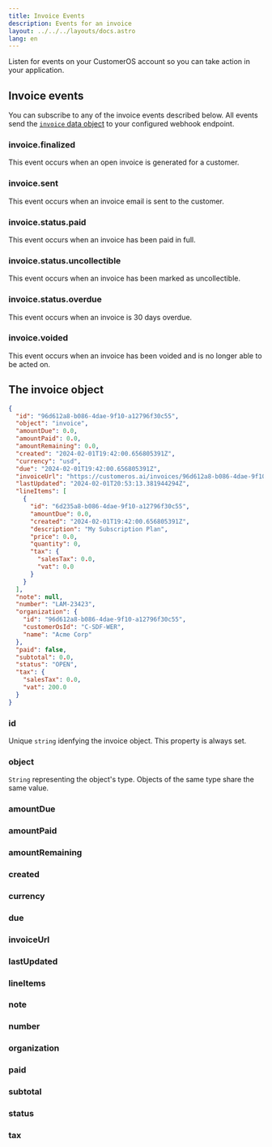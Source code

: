 ```yaml
---
title: Invoice Events
description: Events for an invoice
layout: ../../../layouts/docs.astro
lang: en
---
```


Listen for events on your CustomerOS account so you can take action in your application.

## Invoice events

You can subscribe to any of the invoice events described below.  All events send the [`invoice` data object](#the-invoice-object) to your configured webhook endpoint.

### invoice.finalized
This event occurs when an open invoice is generated for a customer. 

### invoice.sent
This event occurs when an invoice email is sent to the customer.

### invoice.status.paid
This event occurs when an invoice has been paid in full.

### invoice.status.uncollectible
This event occurs when an invoice has been marked as uncollectible.

### invoice.status.overdue
This event occurs when an invoice is 30 days overdue.

### invoice.voided
This event occurs when an invoice has been voided and is no longer able to be acted on.

## The invoice object

```json
{
  "id": "96d612a8-b086-4dae-9f10-a12796f30c55",
  "object": "invoice",
  "amountDue": 0.0,
  "amountPaid": 0.0,
  "amountRemaining": 0.0,
  "created": "2024-02-01T19:42:00.656805391Z",
  "currency": "usd",
  "due": "2024-02-01T19:42:00.656805391Z",
  "invoiceUrl": "https://customeros.ai/invoices/96d612a8-b086-4dae-9f10-a12796f30c55",
  "lastUpdated": "2024-02-01T20:53:13.381944294Z",
  "lineItems": [
    {
      "id": "6d235a8-b086-4dae-9f10-a12796f30c55",
      "amountDue": 0.0,
      "created": "2024-02-01T19:42:00.656805391Z",
      "description": "My Subscription Plan",
      "price": 0.0,
      "quantity": 0,
      "tax": {
        "salesTax": 0.0,
        "vat": 0.0  
      }
    }
  ],
  "note": null,
  "number": "LAM-23423",
  "organization": {
    "id": "96d612a8-b086-4dae-9f10-a12796f30c55",
    "customerOsId": "C-SDF-WER",  
    "name": "Acme Corp"
  },
  "paid": false,
  "subtotal": 0.0,
  "status": "OPEN",
  "tax": {
    "salesTax": 0.0,
    "vat": 200.0
  }
}
```


### id
Unique `string` idenfying the invoice object.  This property is always set.

### object
`String` representing the object's type.  Objects of the same type share the same value. 

### amountDue

### amountPaid

### amountRemaining

### created

### currency

### due

### invoiceUrl

### lastUpdated

### lineItems

### note

### number

### organization

### paid

### subtotal

### status

### tax


